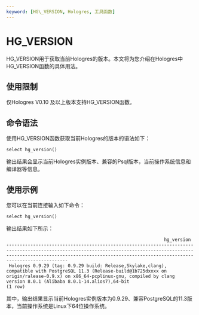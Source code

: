```yaml
---
keyword: [HG\_VERSION, Hologres, 工具函数]
---
```


# HG\_VERSION

HG\_VERSION用于获取当前Hologres的版本。本文将为您介绍在Hologres中HG\_VERSION函数的具体用法。

## 使用限制

仅Hologres V0.10 及以上版本支持HG\_VERSION函数。

## 命令语法

使用HG\_VERSION函数获取当前Hologres的版本的语法如下：

```
select hg_version()
```

输出结果会显示当前Hologres实例版本、兼容的Psql版本，当前操作系统信息和编译器等信息。

## 使用示例

您可以在当前连接输入如下命令：

```
select hg_version()
```

输出结果如下所示：

```
                                                           hg_version                   
-----------------------------------------------------------------------------------------------------------------------------------------------------------------------------------------------------------------------------------------
 Hologres 0.9.29 (tag: 0.9.29 build: Release,Skylake,clang), compatible with PostgreSQL 11.3 (Release-build@1b725dxxxx on origin/ralease-0.9.x) on x86_64-pcplinux-gnu, compiled by clang version 8.0.1 (Alibaba 8.0.1-14.alios7),64-bit
(1 row)
```

其中，输出结果显示当前Hologres实例版本为0.9.29、兼容PostgreSQL的11.3版本，当前操作系统是Linux下64位操作系统。

